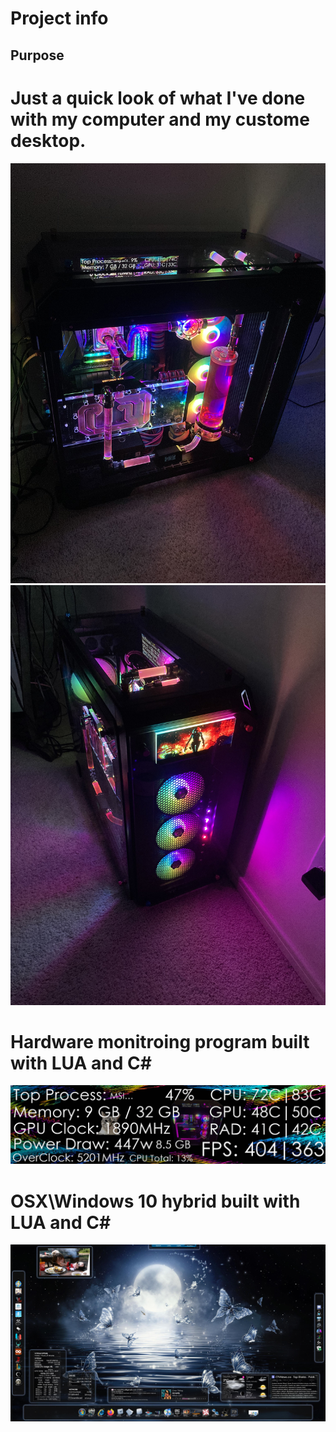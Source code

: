 # Project info

## Purpose
# Just a quick look of what I've done with my computer and my custome desktop. 

<div align="center">
<img src="https://github.com/Sapphica/My_Computer/blob/main/stuff/side.jpg">
</div>

<div align="center">
<img src="https://github.com/Sapphica/My_Computer/blob/main/stuff/front.jpg">
</div>

# Hardware monitroing program built with LUA and C# 

<div align="center">
<img src="https://github.com/Sapphica/My_Computer/blob/main/stuff/lcd.gif">
</div>

# OSX\Windows 10 hybrid built with LUA and C#

<div align="center">
<img src="https://github.com/Sapphica/My_Computer/blob/main/stuff/shawnadesktop.jpg">
</div>

